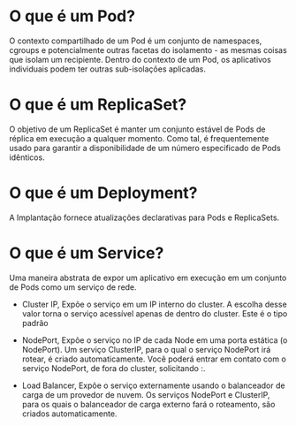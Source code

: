 # O que é um Pod?
O contexto compartilhado de um Pod é um conjunto de namespaces, cgroups e potencialmente outras facetas do isolamento - as mesmas coisas que isolam um recipiente. Dentro do contexto de um Pod, os aplicativos individuais podem ter outras sub-isolações aplicadas.


# O que é um ReplicaSet?
O objetivo de um ReplicaSet é manter um conjunto estável de Pods de réplica em execução a qualquer momento. Como tal, é frequentemente usado para garantir a disponibilidade de um número especificado de Pods idênticos.

# O que é um Deployment?
A Implantação fornece atualizações declarativas para Pods e ReplicaSets.

# O que é um Service?
Uma maneira abstrata de expor um aplicativo em execução em um conjunto de Pods como um serviço de rede.

 - Cluster IP, Expõe o serviço em um IP interno do cluster. A escolha desse valor torna o serviço acessível apenas de dentro do cluster. Este é o tipo padrão

 - NodePort, Expõe o serviço no IP de cada Node em uma porta estática (o NodePort). Um serviço ClusterIP, para o qual o serviço NodePort irá rotear, é criado automaticamente. Você poderá entrar em contato com o serviço NodePort, de fora do cluster, solicitando <NodeIP>:<NodePort>.

 - Load Balancer, Expõe o serviço externamente usando o balanceador de carga de um provedor de nuvem. Os serviços NodePort e ClusterIP, para os quais o balanceador de carga    externo fará o roteamento, são criados automaticamente.
